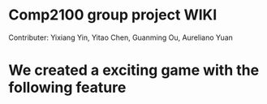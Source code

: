# Comp2100 group project WIKI
Contributer: Yixiang Yin, Yitao Chen, Guanming Ou, Aureliano Yuan

# We created a exciting game with the following feature

